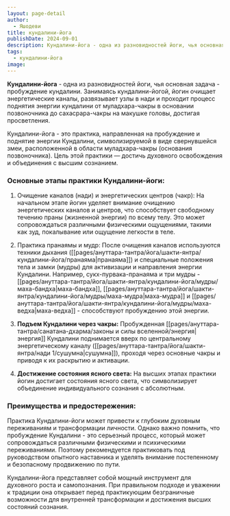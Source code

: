 ```yaml
---
layout: page-detail
author:
  - Яшодеви
title: кундалини-йога
publishDate: 2024-09-01
description: Кундалини-йога - одна из разновидностей йоги, чья основная задача - пробуждение кундалини. Занимаясь кундалини-йогой, йогин очищает энергетические каналы, развязывает узлы в нади и проходит процесс поднятия энергии кундалини от муладхара-чакры в основании позвоночника до сахасрара-чакры на макушке головы, достигая просветления.
tags:
  - кундалини-йога
image:
---
```

**Кундалини-йога** - одна из разновидностей йоги, чья основная задача - пробуждение кундалини. Занимаясь кундалини-йогой, йогин очищает энергетические каналы, развязывает узлы в нади и проходит процесс поднятия энергии кундалини от муладхара-чакры в основании позвоночника до сахасрара-чакры на макушке головы, достигая просветления.

Кундалини-йога - это практика, направленная на пробуждение и поднятие энергии Кундалини, символизируемой в виде свернувшейся змеи, расположенной в области муладхара-чакры (основания позвоночника). Цель этой практики — достичь духовного освобождения и объединения с высшим сознанием. 

### Основные этапы практики Кундалини-йоги:

1. Очищение каналов (нади) и энергетических центров (чакр): На начальном этапе йогин уделяет внимание очищению энергетических каналов и центров, что способствует свободному течению праны (жизненной энергии) по всему телу. Это может сопровождаться различными физическими ощущениями, такими как зуд, покалывание или ощущение легкости в теле. 
 
2. Практика пранаямы и мудр: После очищения каналов используются техники дыхания ([[pages/ануттара-тантра/йога/шакти-янтра/кундалини-йога/пранаяма|пранаяма]]) и специальные положения тела и замки (мудры) для активизации и направления энергии Кундалини. Например, сукх-пурвака-пранаяма и три мудры - [[pages/ануттара-тантра/йога/шакти-янтра/кундалини-йога/мудры/маха-бандха|маха-бандха]], [[pages/ануттара-тантра/йога/шакти-янтра/кундалини-йога/мудры/маха-мудра|маха-мудра]] и [[pages/ануттара-тантра/йога/шакти-янтра/кундалини-йога/мудры/маха-ведха|маха-ведха]] - способствуют пробуждению этой энергии. 

3. **Подъем Кундалини через чакры:** Пробужденная [[pages/ануттара-тантра/санатана-дхарма/законы и силы вселенной/энергия|энергия]] Кундалини поднимается вверх по центральному энергетическому каналу ([[pages/ануттара-тантра/йога/шакти-янтра/нади 1/сушумна|сушумна]]), проходя через основные чакры и приводя к их раскрытию и активации.

4. **Достижение состояния ясного света:** На высших этапах практики йогин достигает состояния ясного света, что символизирует объединение индивидуального сознания с абсолютным. 

### Преимущества и предостережения:

Практика Кундалини-йоги может привести к глубоким духовным переживаниям и трансформации личности. Однако важно помнить, что пробуждение Кундалини - это серьезный процесс, который может сопровождаться различными физическими и психическими переживаниями. Поэтому рекомендуется практиковать под руководством опытного наставника и уделять внимание постепенному и безопасному продвижению по пути.

Кундалини-йога представляет собой мощный инструмент для духовного роста и самопознания. При правильном подходе и уважении к традиции она открывает перед практикующим безграничные возможности для внутренней трансформации и достижения высших состояний сознания.
